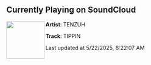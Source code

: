 ## Currently Playing on SoundCloud

[<img align="left" width="100" src="https://i1.sndcdn.com/artworks-te4CfOwfWM7nPLLH-mryzJQ-t500x500.png">](https://soundcloud.com/badmouthrecs/tippin?in=tenzuh/sets/tippin-badmouth-recs)

**Artist**: TENZUH 

**Track**: TIPPIN

Last updated at 5/22/2025, 8:22:07 AM
